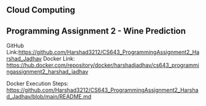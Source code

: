 ## Cloud Computing
## Programming Assignment 2 - Wine Prediction
GitHub Link:https://github.com/Harshad3212/CS643_ProgrammingAssignment2_Harshad_Jadhav
Docker Link: https://hub.docker.com/repository/docker/harshadjadhav/cs643_programmingassignment2_harshad_jadhav

Docker Execution Steps: https://github.com/Harshad3212/CS643_ProgrammingAssignment2_Harshad_Jadhav/blob/main/README.md

